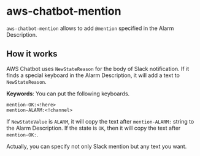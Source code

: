 # aws-chatbot-mention

`aws-chatbot-mention` allows to add `@mention` specified in the Alarm Description.

## How it works

AWS Chatbot uses `NewStateReason` for the body of Slack notification. If it finds a special keyboard in the Alarm Description, it will add a text to `NewStateReason`.

**Keywords**: You can put the following keyboards.
```
mention-OK:<!here>
mention-ALARM:<!channel>
```

If `NewStateValue` is `ALARM`, it will copy the text after `mention-ALARM:` string to the Alarm Description. If the state is `OK`, then it will copy the text after `mention-OK:`.

Actually, you can specify not only Slack mention but any text you want.
